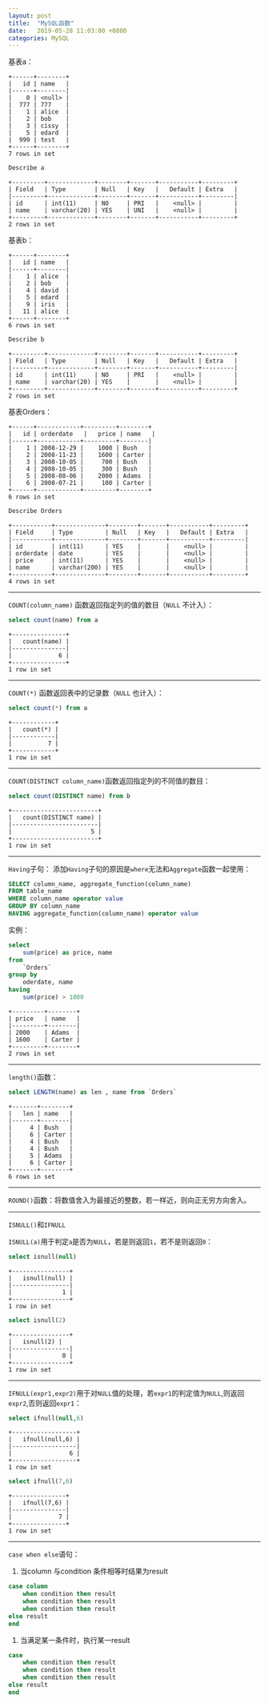 ```yaml
---
layout: post
title:  "MySQL函数"
date:   2019-05-28 11:03:00 +0800
categories: MySQL
---
```


基表a：

```
+------+--------+
|   id | name   |
|------+--------|
|    0 | <null> |
|  777 | 777    |
|    1 | alice  |
|    2 | bob    |
|    3 | cissy  |
|    5 | edard  |
|  999 | test   |
+------+--------+
7 rows in set
```

```sql
Describe a
```

```
+---------+-------------+--------+-------+-----------+---------+
| Field   | Type        | Null   | Key   |   Default | Extra   |
|---------+-------------+--------+-------+-----------+---------|
| id      | int(11)     | NO     | PRI   |    <null> |         |
| name    | varchar(20) | YES    | UNI   |    <null> |         |
+---------+-------------+--------+-------+-----------+---------+
2 rows in set
```

基表b：

```
+------+--------+
|   id | name   |
|------+--------|
|    1 | alice  |
|    2 | bob    |
|    4 | david  |
|    5 | edard  |
|    9 | iris   |
|   11 | alice  |
+------+--------+
6 rows in set
```

```sql
Describe b
```

```
+---------+-------------+--------+-------+-----------+---------+
| Field   | Type        | Null   | Key   |   Default | Extra   |
|---------+-------------+--------+-------+-----------+---------|
| id      | int(11)     | NO     | PRI   |    <null> |         |
| name    | varchar(20) | YES    |       |    <null> |         |
+---------+-------------+--------+-------+-----------+---------+
2 rows in set
```

基表Orders：

```
+------+------------+---------+--------+
|   id | orderdate   |   price | name   |
|------+------------+---------+--------|
|    1 | 2008-12-29 |    1000 | Bush   |
|    2 | 2008-11-23 |    1600 | Carter |
|    3 | 2008-10-05 |     700 | Bush   |
|    4 | 2008-10-05 |     300 | Bush   |
|    5 | 2008-08-06 |    2000 | Adams  |
|    6 | 2008-07-21 |     100 | Carter |
+------+------------+---------+--------+
6 rows in set
```

```sql
Describe Orders
```

```
+-----------+--------------+--------+-------+-----------+---------+
| Field     | Type         | Null   | Key   |   Default | Extra   |
|-----------+--------------+--------+-------+-----------+---------|
| id        | int(11)      | YES    |       |    <null> |         |
| orderdate | date         | YES    |       |    <null> |         |
| price     | int(11)      | YES    |       |    <null> |         |
| name      | varchar(200) | YES    |       |    <null> |         |
+-----------+--------------+--------+-------+-----------+---------+
4 rows in set
```

---

`COUNT(column_name)` 函数返回指定列的值的数目（`NULL` 不计入）：

```sql
select count(name) from a
```

```
+---------------+
|   count(name) |
|---------------|
|             6 |
+---------------+
1 row in set
```

---

`COUNT(*)` 函数返回表中的记录数（`NULL` 也计入）：

```sql
select count(*) from a
```

```
+------------+
|   count(*) |
|------------|
|          7 |
+------------+
1 row in set
```

---

`COUNT(DISTINCT column_name)`函数返回指定列的不同值的数目：

```sql
select count(DISTINCT name) from b
```

```
+------------------------+
|   count(DISTINCT name) |
|------------------------|
|                      5 |
+------------------------+
1 row in set
```

---

`Having`子句：
添加`Having`子句的原因是`where`无法和`Aggregate`函数一起使用：

```sql
SELECT column_name, aggregate_function(column_name)
FROM table_name
WHERE column_name operator value
GROUP BY column_name
HAVING aggregate_function(column_name) operator value
```

实例：

```sql
select 
    sum(price) as price, name 
from 
    `Orders` 
group by 
    oderdate, name 
having 
    sum(price) > 1000
```

```
+---------+--------+
| price   | name   |
|---------+--------|
| 2000    | Adams  |
| 1600    | Carter |
+---------+--------+
2 rows in set
```

---

`length()`函数：

```sql
select LENGTH(name) as len , name from `Orders`
```

```
+-------+--------+
|   len | name   |
|-------+--------|
|     4 | Bush   |
|     6 | Carter |
|     4 | Bush   |
|     4 | Bush   |
|     5 | Adams  |
|     6 | Carter |
+-------+--------+
6 rows in set
```

---

`ROUND()`函数：将数值舍入为最接近的整数，若一样近，则向正无穷方向舍入。

---

`ISNULL()`和`IFNULL`

`ISNULL(a)`用于判定`a`是否为`NULL`，若是则返回`1`，若不是则返回`0`：

```sql
select isnull(null)
```

```
+----------------+
|   isnull(null) |
|----------------|
|              1 |
+----------------+
1 row in set
```

```sql
select isnull(2)
```

```
+----------------+
|   isnull(2) |
|----------------|
|              0 |
+----------------+
1 row in set
```

---

`IFNULL(expr1,expr2)`用于对`NULL`值的处理，若`expr1`的判定值为`NULL`,则返回`expr2`,否则返回`expr1`：

```sql
select ifnull(null,6)
```

```
+------------------+
|   ifnull(null,6) |
|------------------|
|                6 |
+------------------+
1 row in set
```

```sql
select ifnull(7,6)
```

```
+---------------+
|   ifnull(7,6) |
|---------------|
|             7 |
+---------------+
1 row in set
```

---

`case when else`语句：

1. 当column 与condition 条件相等时结果为result

```sql
case column
    when condition then result
    when condition then result
    when condition then result
else result
end
```

1. 当满足某一条件时，执行某一result

```sql
case  
    when condition then result
    when condition then result
    when condition then result
else result
end
```